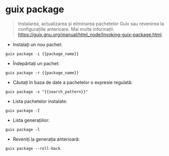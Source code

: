 # guix package

> Instalarea, actualizarea și eliminarea pachetelor Guix sau revenirea la configurațiile anterioare.
> Mai multe informații: <https://guix.gnu.org/manual/html_node/Invoking-guix-package.html>.

- Instalați un nou pachet:

`guix package -i {{package_name}}`

- Îndepărtați un pachet:

`guix package -r {{package_name}}`

- Căutați în baza de date a pachetelor o expresie regulată:

`guix package -s "{{search_pattern}}"`

- Lista pachetelor instalate:

`guix package -I`

- Lista generațiilor:

`guix package -l`

- Reveniți la generația anterioară:

`guix package --roll-back`
